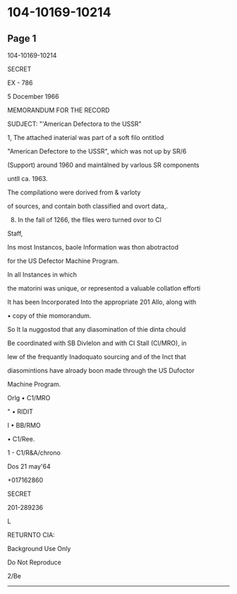 # 104-10169-10214

## Page 1

104-10169-10214

SECRET

EX - 786

5 Docember 1966

MEMORANDUM FOR THE RECORD

SUDJECT: "'American Defectora to the USSR"

1, The attached inaterial was part of a soft filo ontitlod

"American Defectore to the USSR", which was not up by SR/6

(Support) around 1960 and maintälned by varlous SR components

untll ca. 1963.

The compilationo were dorived from & varloty

of sources, and contain both classified and ovort data,.

8. In the fall of 1266, the flles wero turned ovor to Cl

Staff,

Ins most Instancos, baole Information was thon abotractod

for the US Defector Machine Program.

In all Instances in which

the matorini was unique, or representod a valuable collatlon efforti

It has been Incorporated Into the appropriate 201 Allo, along with

• copy of thie momorandum.

So It la nuggostod that any diasominatlon of thie dinta chould

Be coordinated with SB Divlelon and with CI Stall (Cl/MRO), in

lew of the frequantly Inadoquato sourcing and of the Inct that

diasomintions have alroady boon made through the US Dufoctor

Machine Program.

Orlg • C1/MRO

" • RIDIT

I • BB/RMO

• C1/Ree.

1 - C1/R&A/chrono

Dos 21 may'64

+017162860

SECRET

201-289236

L

RETURNTO CIA:

Background Use Only

Do Not Reproduce

2/Be

---

